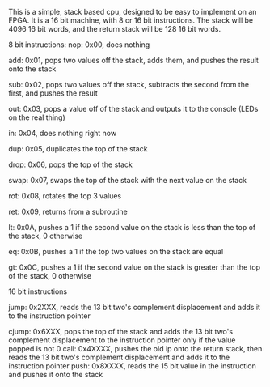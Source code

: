 This is a simple, stack based cpu, designed to be easy to implement on an FPGA.
It is a 16 bit machine, with 8 or 16 bit instructions.
The stack will be 4096 16 bit words, and the return stack will be 128 16 bit words.

8 bit instructions:
nop: 0x00, does nothing

add: 0x01, pops two values off the stack, adds them, and pushes the result onto the stack

sub: 0x02, pops two values off the stack, subtracts the second from the first, and pushes the result

out: 0x03, pops a value off of the stack and outputs it to the console (LEDs on the real thing)

in:  0x04, does nothing right now

dup: 0x05, duplicates the top of the stack

drop: 0x06, pops the top of the stack

swap: 0x07, swaps the top of the stack with the next value on the stack

rot: 0x08, rotates the top 3 values

ret: 0x09, returns from a subroutine

lt: 0x0A, pushes a 1 if the second value on the stack is less than the top of the stack, 0 otherwise

eq: 0x0B, pushes a 1 if the top two values on the stack are equal

gt: 0x0C, pushes a 1 if the second value on the stack is greater than the top of the stack, 0 otherwise

16 bit instructions

jump: 0x2XXX, reads the 13 bit two's complement displacement and adds it to the instruction pointer

cjump: 0x6XXX, pops the top of the stack and adds the 13 bit two's complement displacement to the instruction pointer only if the value popped is not 0
call: 0x4XXXX, pushes the old ip onto the return stack, then reads the 13 bit two's complement displacement and adds it to the instruction pointer
push: 0x8XXXX, reads the 15 bit value in the instruction and pushes it onto the stack

